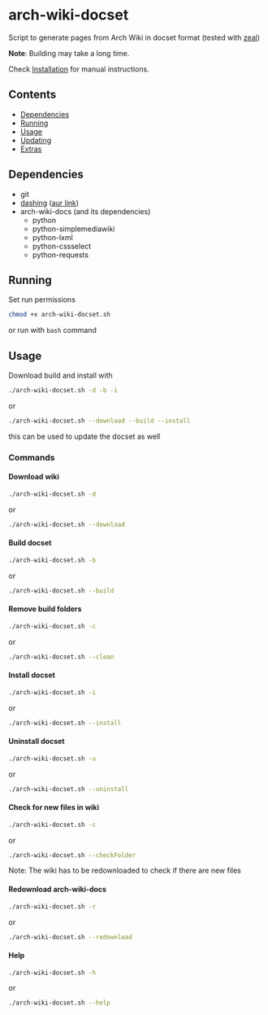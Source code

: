 # arch-wiki-docset
Script to generate pages from Arch Wiki in docset format (tested with [zeal](https://github.com/zealdocs/zeal/))

**Note**: Building may take a long time.

Check [Installation](#manual-installation) for manual instructions.

## Contents
- [Dependencies](#dependencies)
- [Running](#running)
- [Usage](#usage)
- [Updating](#updating)
- [Extras](#extras)

## Dependencies
- git
- [dashing](https://github.com/technosophos/dashing) ([aur link](https://aur.archlinux.org/packages/dashing))
- arch-wiki-docs (and its dependencies)
    - python
    - python-simplemediawiki
    - python-lxml
    - python-cssselect
    - python-requests


## Running
Set run permissions
```bash
chmod +x arch-wiki-docset.sh
```
or run with ```bash``` command


## Usage

Download build and install with
```bash
./arch-wiki-docset.sh -d -b -i
```
or
```bash
./arch-wiki-docset.sh --download --build --install
```
this can be used to update the docset as well

### Commands
#### Download wiki
```bash
./arch-wiki-docset.sh -d
```
or
```bash
./arch-wiki-docset.sh --download
```

#### Build docset
```bash
./arch-wiki-docset.sh -b
```
or
```bash
./arch-wiki-docset.sh --build
```

#### Remove build folders
```bash
./arch-wiki-docset.sh -c
```
or
```bash
./arch-wiki-docset.sh --clean
```

#### Install docset
```bash
./arch-wiki-docset.sh -i
```
or
```bash
./arch-wiki-docset.sh --install
```

#### Uninstall docset
```bash
./arch-wiki-docset.sh -u
```
or
```bash
./arch-wiki-docset.sh --uninstall
```

#### Check for new files in wiki
```bash
./arch-wiki-docset.sh -c
```
or
```bash
./arch-wiki-docset.sh --checkFolder
```
Note: The wiki has to be redownloaded to check if there are new files

#### Redownload arch-wiki-docs
```bash
./arch-wiki-docset.sh -r
```
or
```bash
./arch-wiki-docset.sh --redownload
```

#### Help
```bash
./arch-wiki-docset.sh -h
```
or
```bash
./arch-wiki-docset.sh --help
```